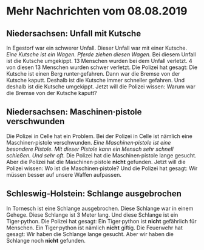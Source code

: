 # Mehr Nachrichten vom 08.08.2019


## Niedersachsen: Unfall mit Kutsche
In Egestorf war ein schwerer Unfall. Dieser Unfall war mit einer Kutsche. 
*Eine Kutsche ist ein Wagen.* 
*Pferde ziehen diesen Wagen.* Bei diesem Unfall ist die Kutsche umgekippt. 13 Menschen wurden bei dem Unfall verletzt. 4 von diesen 13 Menschen wurden schwer verletzt. Die Polizei hat gesagt: Die Kutsche ist einen Berg runter·gefahren. Dann war die Bremse von der Kutsche kaputt. Deshalb ist die Kutsche immer schneller gefahren. Und deshalb ist die Kutsche umgekippt. Jetzt will die Polizei wissen: Warum war die Bremse von der Kutsche kaputt? 

## Niedersachsen: Maschinen·pistole verschwunden
Die Polizei in Celle hat ein Problem. Bei der Polizei in Celle ist nämlich eine Maschinen·pistole verschwunden. 
*Eine Maschinen·pistole ist eine besondere Pistole.* 
*Mit dieser Pistole kann ein Mensch sehr schnell schießen.* 
*Und sehr oft.* Die Polizei hat die Maschinen·pistole lange gesucht. Aber die Polizei hat die Maschinen·pistole **nicht** gefunden. Jetzt will die Polizei wissen: Wo ist die Maschinen·pistole? Und die Polizei hat gesagt: Wir müssen besser auf unsere Waffen aufpassen. 

## Schleswig-Holstein: Schlange ausgebrochen
In Tornesch ist eine Schlange ausgebrochen. Diese Schlange war in einem Gehege. Diese Schlange ist 3 Meter lang. Und diese Schlange ist ein Tiger·python. Die Polizei hat gesagt: Ein Tiger·python ist **nicht** gefährlich für Menschen. Ein Tiger·python ist nämlich **nicht** giftig. Die Feuerwehr hat gesagt: Wir haben die Schlange lange gesucht. Aber wir haben die Schlange noch **nicht** gefunden. 

